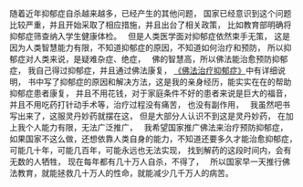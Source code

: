随着近年抑郁症自杀越来越多，已经产生的其他问题，
国家已经意识到这个问题比较严重，并且开始采取了相应措施，并且出台了相关政策，
比如教育部明确将抑郁症筛查纳入学生健康体检。
&nbsp;
但是人类医学面对抑郁症依然束手无策，
这是因为人类智慧能力有限，不知道抑郁症的原因，不知道如何治疗和预防，
所以抑郁症对人类来说，是疑难杂症、绝症，
&nbsp;
佛的智慧高，所以佛法能治愈预防抑郁症，
我自己得过抑郁症，并且通过佛法康复，
[《佛法治疗抑郁症》](https://www.kancloud.cn/luojiangtao/yiyuzheng)中有详细说明，
书中写了抑郁症的原因和解决方法，这是我的亲身经历，能实实在在的帮助抑郁症患者康复，
并且不用花钱，对于家庭条件不好的患者来说是巨大的福音，
&nbsp;
并且不用吃药打针动手术等，治疗过程没有痛苦，
也没有副作用，
&nbsp;
我虽然吧书写出来了，这服灵丹妙药就摆在这，
但是大部分人认识不到这是灵丹妙药，
在加上我个人能力有限，无法广泛推广，
&nbsp;
我希望国家推广佛法来治疗预防抑郁症，
如果国家不这么做，还想依靠人类自身的能力，不知道还要多久才能治愈抑郁症，可能几十年，可能几百年，可能永远也无法实现，
找到解药的这段时间内，会有无数的人牺牲，
现在每年都有几十万人自杀，不得了，
&nbsp;
所以国家早一天推行佛法教育，就能拯救几十万人的性命，就能减少几千万人的病苦。